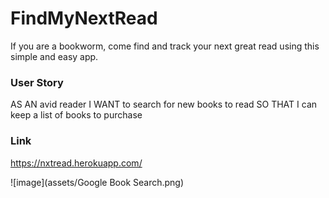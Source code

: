 # FindMyNextRead
If you are a bookworm, come find and track  your next great read using this simple and easy app.

### User Story
AS AN avid reader
I WANT to search for new books to read
SO THAT I can keep a list of books to purchase

### Link
https://nxtread.herokuapp.com/

![image](assets/Google Book Search.png)